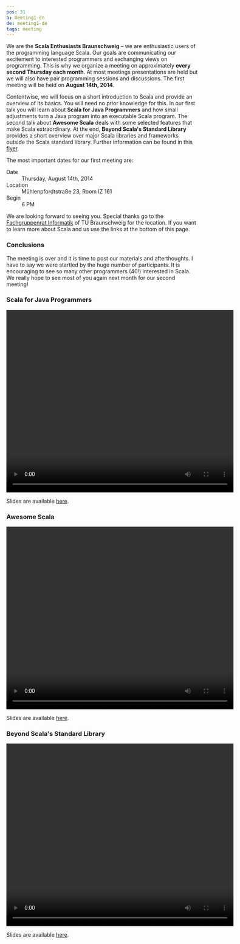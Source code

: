 ```yaml
---
pos: 31
a: meeting1-en
de: meeting1-de
tags: meeting
---
```


We are the **Scala Enthusiasts Braunschweig** – we are enthusiastic users of the programming language Scala.
Our goals are communicating our excitement to interested programmers and exchanging views on programming.
This is why we organize a meeting on approximately **every second Thursday each month**.
At most meetings presentations are held but we will also have pair programming sessions and discussions.
The first meeting will be held on **August 14th, 2014**.

Contentwise, we will focus on a short introduction to Scala and provide an overview of its basics.
You will need no prior knowledge for this.
In our first talk you will learn about **Scala for Java Programmers** and how small adjustments turn a Java program into an executable Scala program.
The second talk about **Awesome Scala** deals with some selected features that make Scala extraordinary.
At the end, **Beyond Scala's Standard Library** provides a short overview over major Scala libraries and frameworks outside the Scala standard library.
Further information can be found in this [flyer](http://scala-bs.de/meetings/Scala-Enthusiasts-Braunschweig-Meeting-2014-08-14.pdf).

The most important dates for our first meeting are:

<dl>
    <dt>Date</dt><dd>Thursday, August 14th, 2014</dd>
    <dt>Location</dt><dd>Mühlenpfordtstraße 23, Room IZ 161</dd>
    <dt>Begin</dt><dd>6 PM</dd>
</dl>

We are looking forward to seeing you.
Special thanks go to the [Fachgruppenrat Informatik](http://fginfo.cs.tu-bs.de) of TU Braunschweig for the location.
If you want to learn more about Scala and us use the links at the bottom of this page.


### Conclusions

The meeting is over and it is time to post our materials and afterthoughts.
I have to say we were startled by the huge number of participants.
It is encouraging to see so many other programmers (40!) interested in Scala.
We really hope to see most of you again next month for our second meeting!


### Scala for Java Programmers

<video width="598" height="480" controls="controls">
    <source src="/videos/Meeting-1-Scala-for-Java-Programmers.mp4" type="video/mp4" />
    <source src="/videos/Meeting-1-Scala-for-Java-Programmers.ogg" type="video/ogg" />
    Your browser does not support the video tag.
</video>

Slides are available [here](/slides/Meeting-1-Scala-for-Java-Programmers.pdf).


### Awesome Scala

<video width="598" height="480" controls="controls">
    <source src="/videos/Meeting-1-Awesome-Scala.mp4" type="video/mp4" />
    <source src="/videos/Meeting-1-Awesome-Scala.ogg" type="video/ogg" />
    Your browser does not support the video tag.
</video>

Slides are available [here](/slides/Meeting-1-Awesome-Scala.pdf).


### Beyond Scala's Standard Library

<video width="598" height="480" controls="controls">
    <source src="/videos/Metting-1-Beyond-Scalas-Standard-Library.mp4" type="video/mp4" />
    <source src="/videos/Metting-1-Beyond-Scalas-Standard-Library.ogg" type="video/ogg" />
    Your browser does not support the video tag.
</video>

Slides are available [here](/slides/Metting-1-Beyond-Scalas-Standard-Library.pdf).